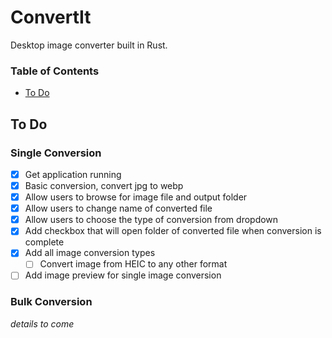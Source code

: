 # ConvertIt

Desktop image converter built in Rust. 

### Table of Contents
- [To Do](#to-do)

## To Do
### Single Conversion
- [x] Get application running
- [x] Basic conversion, convert jpg to webp
- [x] Allow users to browse for image file and output folder
- [x] Allow users to change name of converted file
- [x] Allow users to choose the type of conversion from dropdown
- [x] Add checkbox that will open folder of converted file when conversion is complete
- [x] Add all image conversion types
    - [ ] Convert image from HEIC to any other format
- [ ] Add image preview for single image conversion

### Bulk Conversion
*details to come*